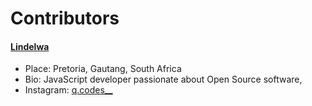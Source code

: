 # Contributors

#### [Lindelwa](https://github.com/lindelwa122)
- Place: Pretoria, Gautang, South Africa
- Bio: JavaScript developer passionate about Open Source software,
- Instagram: [q.codes__](https://www.instagram.com/q.codes__)